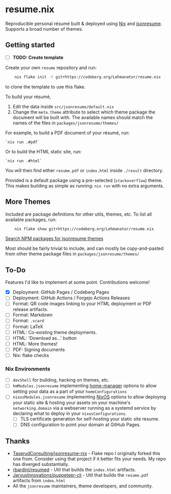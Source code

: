 # resume.nix

Reproducible personal résumé built & deployed using [Nix](https://nixos.org/) and
[jsonresume](https://jsonresume.org/).
Supports a broad number of themes.

## Getting started

- [ ] **TODO: Create template**

Create your own `resume` repository and run:

```bash
    nix flake init -t git+https://codeberg.org/Lehmanator/resume.nix
```

to clone the template to use this flake.

To build your résumé,

1. Edit the data inside `src/jsonresume/default.nix`
2. Change the `meta.theme` attribute to select which theme package the document will be built with. The available names should match the names of the files in `packages/jsonresume/themes/`

For example, to build a PDF document of your résumé, run:

    `nix run .#pdf`

Or to build the HTML static site, run:

    `nix run .#html`

You will then find either `resume.pdf` or `index.html` inside `./result` directory.

Provided is a default package using a pre-selected (`stackoverflow`) theme.
This makes building as simple as running: `nix run` with no extra arguments.

## More Themes

Included are package definitions for other utils, themes, etc.
To list all available packages, run:

```bash
    nix flake show git+https://codeberg.org/Lehmanator/resume.nix
```

[Search NPM packages for jsonresume themes](https://www.npmjs.com/search?q=jsonresume-theme)

Most should be fairly trivial to include,
and can mostly be copy-and-pasted from other theme package files in
`packages/jsonresume/themes/`

## To-Do

Features I'd like to implement at some point.
Contributions welcome!

- [x] Deployment: GitHub Pages / Codeberg Pages
- [ ] Deployment: GitHub Actions / Forgejo Actions Releases
- [ ] Format: QR code images linking to your HTML deployment or PDF release artifacts.
- [ ] Format: Markdown
- [ ] Format: `.vcard`
- [ ] Format: LaTeX
- [ ] HTML: Co-existing theme deployments.
- [ ] HTML: 'Download as...' button
- [ ] HTML: More themes!
- [ ] PDF: Signing documents
- [ ] Nix: flake checks

### Nix Environments

- [ ] `devShell` for building, hacking on themes, etc.
- [ ] `hmModules.jsonresume` implementing [home-manager](https://github.com/nix-community/home-manager) options to allow setting your data as a part of your `homeConfigurations`
- [ ] `nixosModules.jsonresume` implementing [NixOS](https://github.com/NixOS/nixpkgs) options to allow deploying your static site & hosting your assets on your machine's `networking.domain` via a webserver running as a systemd service by declaring what to deploy in your `nixosConfigurations`.
  - [ ] TLS certificate generation for self-hosting your static site resume.
  - [ ] DNS configuration to point your domain at GitHub Pages.

## Thanks

- [TaserudConsulting/jsonresume-nix](https://github.com/TaserudConsulting/jsonresume-nix) - Flake repo I originally forked this one from. Consider using that project if it better fits your needs. My repo has diverged substantially.
- [rbardini/resumed](https://github.com/rbardini/resumed) - Util that builds the `index.html` artifacts.
- [JarvusInnovations/puppeteer-cli](https://github.com/JarvusInnovations/puppeteer-cli) - Util that builds the `resume.pdf` artifacts from `index.html`
- All the `jsonresume` maintainers, theme developers, and community.
